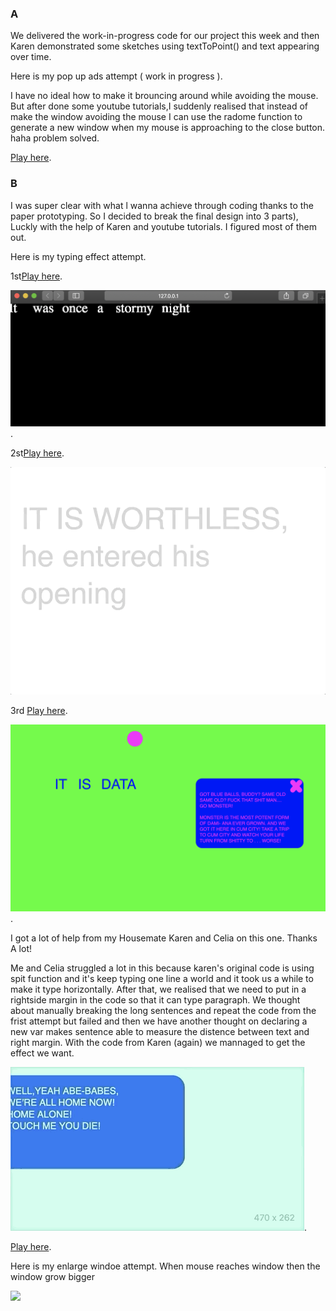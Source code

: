 ### A

We delivered the work-in-progress code for our project this week and then Karen demonstrated some sketches using textToPoint() and text appearing over time.

Here is my pop up ads attempt ( work in progress ).

I have no ideal how to make it brouncing around while avoiding the mouse.
But after done some youtube tutorials,I suddenly realised that instead of make the window avoiding the mouse I can use the radome function to generate a new window when my mouse is approaching to the close button. haha problem solved.

[Play here](https://raymondvonz.github.io/CodeWords/W9/window/).

### B

I was super clear with what l wanna achieve through coding thanks to the paper prototyping. So I decided to break the final design into 3 parts), Luckly with the help of Karen and youtube tutorials. I figured most of them out.

Here is my typing effect attempt.

1st[Play here](https://raymondvonz.github.io/CodeWords/W9/typing/).

![](https://github.com/Raymondvonz/CodeWords/blob/master/W9/Screen%20Shot%202020-10-01%20at%201.30.26%20am.png).

2st[Play here](https://raymondvonz.github.io/CodeWords/W9/typ/).

![](https://github.com/Raymondvonz/CodeWords/blob/master/W9/a2.gif)

3rd
[Play here](https://raymondvonz.github.io/CodeWords/W9/TYPING_WINDOW/).

![](https://github.com/Raymondvonz/CodeWords/blob/master/W9/Screen%20Shot%202020-10-01%20at%201.30.45%20am.png).

I got a lot of help from my Housemate Karen and Celia on this one. Thanks A lot!

Me and Celia struggled a lot in this because karen's original code is using spit function and it's keep typing one line a world and it took us a while to make it type horizontally. After that, we realised that we need to put in a rightside margin in the code so that it can type paragraph. We thought about manually breaking the long sentences and repeat the code from the frist attempt but failed and then we have another thought on declaring a new var makes sentence able to measure the distence between text and right margin. With the code from Karen (again) we mannaged to get the effect we want.

![](https://github.com/Raymondvonz/CodeWords/blob/master/W9/Oct-01-2020%2001-34-54.gif).

[Play here](https://raymondvonz.github.io/CodeWords/W9/largewindow/).

Here is my enlarge windoe attempt.
When mouse reaches window then the window grow bigger

![](https://github.com/Raymondvonz/CodeWords/blob/master/W9/MOUSECLOSE.png)



